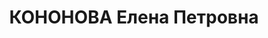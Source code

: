 ---
title: КОНОНОВА Елена Петровна
description: 'Род. в 1899, с. Тахта, русская, обр.: грамотная, бывший член ВКП(б).
  Проживала: Красногвардейский р-н, с. Евдокимовское. Зав. райфо

  Арестована 22.09.1937. Приговор: ВМН. Расстреляна'
---